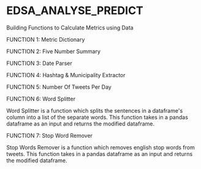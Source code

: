 # EDSA_ANALYSE_PREDICT
Building Functions to Calculate Metrics using Data

FUNCTION 1: Metric Dictionary

FUNCTION 2: Five Number Summary

FUNCTION 3: Date Parser

FUNCTION 4: Hashtag & Municipality Extractor

FUNCTION 5: Number Of Tweets Per Day

FUNCTION 6: Word Splitter

Word Splitter is a function which splits the sentences 
in a dataframe's column into a list of the separate words.
This function takes in a pandas dataframe as an input and
returns the modified dataframe.

FUNCTION 7: Stop Word Remover

Stop Words Remover is a function which removes english stop words from tweets.
This function takes in a pandas dataframe as an input and
returns the modified dataframe.